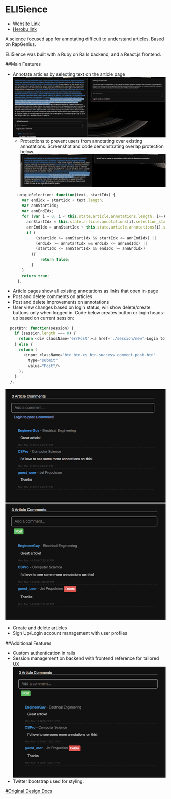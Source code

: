 # ELI5ience

- [Website Link][website]
- [Heroku link][heroku]

A science focused app for annotating difficult to understand articles. Based on RapGenius.

ELI5ience was built with a Ruby on Rails backend, and a React.js frontend.

[heroku]: eli5ience.herokuapp.com
[website]: http://www.eli5ience.com/

##Main Features
- Annotate articles by selecting text on the article page
  ![Annotating articles](./docs/ELI5Annotation.png)
  - Protections to prevent users from annotating over existing annotations. Screenshot and code demonstrating overlap protection below.
  ![Overlap Protection](./docs/ELI5Overlap.png)
  ```javascript
    uniqueSelection: function(text, startIdx) {
      var endIdx = startIdx + text.length;
      var annStartIdx;
      var annEndIdx;
      for (var i = 0; i < this.state.article.annotations.length; i++) {
        annStartIdx = this.state.article.annotations[i].selection_start;
        annEndIdx = annStartIdx + this.state.article.annotations[i].selection_length;
        if (
            (startIdx >= annStartIdx && startIdx <= annEndIdx) ||
            (endIdx >= annStartIdx && endIdx <= annEndIdx) ||
            (startIdx <= annStartIdx && endIdx >= annEndIdx)
          ){
              return false;
          }
      }
      return true;
    },
  ```
- Article pages show all existing annotations as links that open in-page
- Post and delete comments on articles
- Post and delete improvements on annotations
- User view changes based on login status, will show delete/create buttons only when logged in. Code below creates button or login heads-up based on current session:
```javascript
  postBtn: function(session) {
    if (session.length === 0) {
      return <div className='errPost'><a href='./session/new'>Login to post a comment!</a></div>;
    } else {
      return (
        <input className="btn btn-xs btn-success comment-post-btn"
          type="submit"
          value="Post"/>
      );
    }
  },
```
  ![Annotating articles](./docs/ELI5Login.png)
  ![Annotating articles](./docs/ELI5Allow.png)
- Create and delete articles
- Sign Up/Login account management with user profiles



##Additional Features
- Custom authentication in rails
- Session management on backend with frontend reference for tailored UX
![Annotating articles](./docs/ELI5Allow.png)
- Twitter bootstrap used for styling.


[#Original Design Docs][ogdocs]

[ogdocs]: ./docs/ogdocs.md
